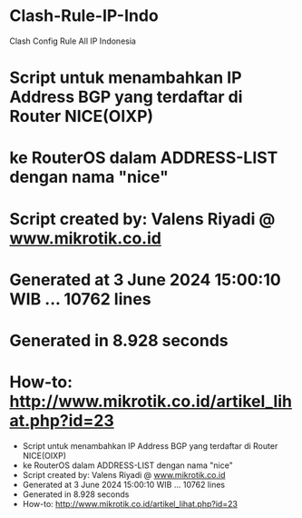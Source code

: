 # Clash-Rule-IP-Indo
Clash Config Rule All IP Indonesia
# Script untuk menambahkan IP Address BGP yang terdaftar di Router NICE(OIXP)
# ke RouterOS dalam ADDRESS-LIST dengan nama "nice"
# Script created by: Valens Riyadi @ www.mikrotik.co.id
# Generated at 3 June 2024 15:00:10 WIB ... 10762 lines
# Generated in 8.928 seconds
# How-to: http://www.mikrotik.co.id/artikel_lihat.php?id=23
- Script untuk menambahkan IP Address BGP yang terdaftar di Router NICE(OIXP)
- ke RouterOS dalam ADDRESS-LIST dengan nama "nice"
- Script created by: Valens Riyadi @ www.mikrotik.co.id
- Generated at 3 June 2024 15:00:10 WIB ... 10762 lines
- Generated in 8.928 seconds
- How-to: http://www.mikrotik.co.id/artikel_lihat.php?id=23
